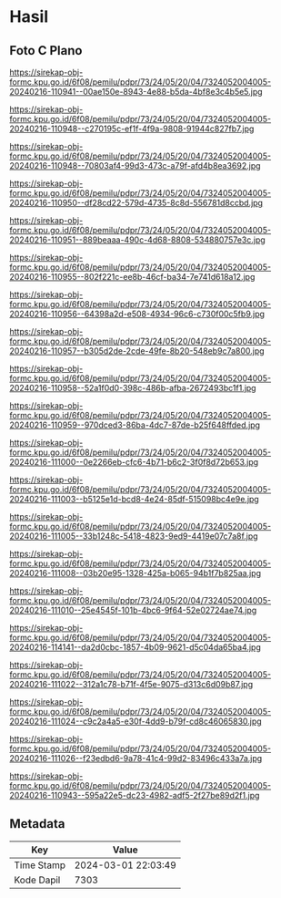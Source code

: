 # Hasil

## Foto C Plano

https://sirekap-obj-formc.kpu.go.id/6f08/pemilu/pdpr/73/24/05/20/04/7324052004005-20240216-110941--00ae150e-8943-4e88-b5da-4bf8e3c4b5e5.jpg

https://sirekap-obj-formc.kpu.go.id/6f08/pemilu/pdpr/73/24/05/20/04/7324052004005-20240216-110948--c270195c-ef1f-4f9a-9808-91944c827fb7.jpg

https://sirekap-obj-formc.kpu.go.id/6f08/pemilu/pdpr/73/24/05/20/04/7324052004005-20240216-110948--70803af4-99d3-473c-a79f-afd4b8ea3692.jpg

https://sirekap-obj-formc.kpu.go.id/6f08/pemilu/pdpr/73/24/05/20/04/7324052004005-20240216-110950--df28cd22-579d-4735-8c8d-556781d8ccbd.jpg

https://sirekap-obj-formc.kpu.go.id/6f08/pemilu/pdpr/73/24/05/20/04/7324052004005-20240216-110951--889beaaa-490c-4d68-8808-534880757e3c.jpg

https://sirekap-obj-formc.kpu.go.id/6f08/pemilu/pdpr/73/24/05/20/04/7324052004005-20240216-110955--802f221c-ee8b-46cf-ba34-7e741d618a12.jpg

https://sirekap-obj-formc.kpu.go.id/6f08/pemilu/pdpr/73/24/05/20/04/7324052004005-20240216-110956--64398a2d-e508-4934-96c6-c730f00c5fb9.jpg

https://sirekap-obj-formc.kpu.go.id/6f08/pemilu/pdpr/73/24/05/20/04/7324052004005-20240216-110957--b305d2de-2cde-49fe-8b20-548eb9c7a800.jpg

https://sirekap-obj-formc.kpu.go.id/6f08/pemilu/pdpr/73/24/05/20/04/7324052004005-20240216-110958--52a1f0d0-398c-486b-afba-2672493bc1f1.jpg

https://sirekap-obj-formc.kpu.go.id/6f08/pemilu/pdpr/73/24/05/20/04/7324052004005-20240216-110959--970dced3-86ba-4dc7-87de-b25f648ffded.jpg

https://sirekap-obj-formc.kpu.go.id/6f08/pemilu/pdpr/73/24/05/20/04/7324052004005-20240216-111000--0e2266eb-cfc6-4b71-b6c2-3f0f8d72b653.jpg

https://sirekap-obj-formc.kpu.go.id/6f08/pemilu/pdpr/73/24/05/20/04/7324052004005-20240216-111003--b5125e1d-bcd8-4e24-85df-515098bc4e9e.jpg

https://sirekap-obj-formc.kpu.go.id/6f08/pemilu/pdpr/73/24/05/20/04/7324052004005-20240216-111005--33b1248c-5418-4823-9ed9-4419e07c7a8f.jpg

https://sirekap-obj-formc.kpu.go.id/6f08/pemilu/pdpr/73/24/05/20/04/7324052004005-20240216-111008--03b20e95-1328-425a-b065-94b1f7b825aa.jpg

https://sirekap-obj-formc.kpu.go.id/6f08/pemilu/pdpr/73/24/05/20/04/7324052004005-20240216-111010--25e4545f-101b-4bc6-9f64-52e02724ae74.jpg

https://sirekap-obj-formc.kpu.go.id/6f08/pemilu/pdpr/73/24/05/20/04/7324052004005-20240216-114141--da2d0cbc-1857-4b09-9621-d5c04da65ba4.jpg

https://sirekap-obj-formc.kpu.go.id/6f08/pemilu/pdpr/73/24/05/20/04/7324052004005-20240216-111022--312a1c78-b71f-4f5e-9075-d313c6d09b87.jpg

https://sirekap-obj-formc.kpu.go.id/6f08/pemilu/pdpr/73/24/05/20/04/7324052004005-20240216-111024--c9c2a4a5-e30f-4dd9-b79f-cd8c46065830.jpg

https://sirekap-obj-formc.kpu.go.id/6f08/pemilu/pdpr/73/24/05/20/04/7324052004005-20240216-111026--f23edbd6-9a78-41c4-99d2-83496c433a7a.jpg

https://sirekap-obj-formc.kpu.go.id/6f08/pemilu/pdpr/73/24/05/20/04/7324052004005-20240216-110943--595a22e5-dc23-4982-adf5-2f27be89d2f1.jpg


## Metadata

| Key        | Value               |
| ---------- | ------------------- |
| Time Stamp | 2024-03-01 22:03:49 |
| Kode Dapil | 7303                |



